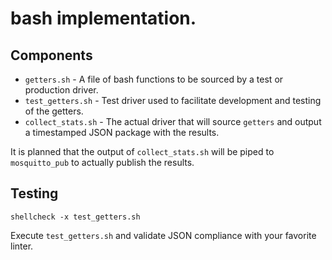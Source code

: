 # bash implementation.

## Components

* `getters.sh` - A file of bash functions to be sourced by a test or production driver.
* `test_getters.sh` - Test driver used to facilitate development and testing of the getters.
* `collect_stats.sh` - The actual driver that will source `getters` and output a timestamped JSON package with the results.

It is planned that the output of `collect_stats.sh` will be piped to `mosquitto_pub` to actually publish the results.

## Testing

```text
shellcheck -x test_getters.sh 
```

Execute `test_getters.sh` and validate JSON compliance with your favorite linter.
